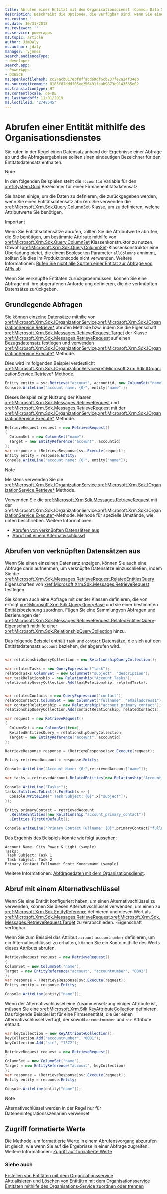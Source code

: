 ```yaml
---
title: Abrufen einer Entität mit dem Organisationsdienst (Common Data Service) | Microsoft-Dokumentation
description: Beschreibt die Optionen, die verfügbar sind, wenn Sie einen Datensatz programmgesteuert abrufen
ms.custom: ''
ms.date: 10/31/2018
ms.reviewer: ''
ms.service: powerapps
ms.topic: article
author: JimDaly
ms.author: jdaly
manager: ryjones
search.audienceType:
- developer
search.app:
- PowerApps
- D365CE
ms.openlocfilehash: cc24acb017ebf8ffacd69df6cb237fe2a24f34eb
ms.sourcegitcommit: 8185f87dddf05ee256491feab9873e9143535e02
ms.translationtype: HT
ms.contentlocale: de-DE
ms.lasthandoff: 11/01/2019
ms.locfileid: "2748545"
---
```

# <a name="retrieve-an-entity-using-the-organization-service"></a>Abrufen einer Entität mithilfe des Organisationsdienstes

Sie rufen in der Regel einen Datensatz anhand der Ergebnisse einer Abfrage ab und die Abfrageergebnisse sollten einen eindeutigen Bezeichner für den Entitätsdatensatz enthalten.

> [!NOTE]
> In den folgenden Beispielen steht die `accountid` Variable für den <xref:System.Guid> Bezeichner für einen Firmaenentitätsdatensatz.

Sie haben einige, um die Daten zu definieren, die zurückgegeben werden, wenn Sie einen Entitätsdatensatz abrufen. Sie verwenden die <xref:Microsoft.Xrm.Sdk.Query.ColumnSet>-Klasse, um zu definieren, welche Attributwerte Sie benötigen.


> [!IMPORTANT]
> Wenn Sie Entitätsdatensätze abrufen, sollten Sie die Attributwerte abrufen, die Sie benötigen, um bestimmte Attribute mithilfe von <xref:Microsoft.Xrm.Sdk.Query.ColumnSet> Klassenkonstruktor zu nutzen. Obwohl <xref:Microsoft.Xrm.Sdk.Query.ColumnSet>-Klassenkonstruktor eine Überladung bietet, die einem Booleschen Parameter `allColumns` annimmt, sollten Sie dies im Produktionscode nicht verwenden. Weitere Informationen: [Rufen Sie nicht alle Spalten einer Entität zur Abfrage von APIs ab](/dynamics365/customer-engagement/guidance/data/retrieve-specific-columns-entity-via-query-apis)

Wenn Sie verknüpfte Entitäten zurückgebenmüssen, können Sie eine Abfrage mit Ihre abgerufenen Anforderung definieren, die die verknüpften Datensätze zurückgeben.


## <a name="basic-retrieve"></a>Grundlegende Abfragen

Sie können einzelne Datensätze mithilfe von <xref:Microsoft.Xrm.Sdk.IOrganizationService>.<xref:Microsoft.Xrm.Sdk.IOrganizationService.Retrieve*> abrufen Methode bzw. indem Sie die Eigenschaft <xref:Microsoft.Xrm.Sdk.Messages.RetrieveRequest.Target> der Klasse <xref:Microsoft.Xrm.Sdk.Messages.RetrieveRequest> auf einen Bezugsdatensatz festlegen und verwenden <xref:Microsoft.Xrm.Sdk.IOrganizationService>.<xref:Microsoft.Xrm.Sdk.IOrganizationService.Execute*> Methode.

Dies wird im folgenden Beispiel verdeutlicht <xref:Microsoft.Xrm.Sdk.IOrganizationService><xref:Microsoft.Xrm.Sdk.IOrganizationService.Retrieve*> Methode.

```csharp
Entity entity = svc.Retrieve("account", accountid, new ColumnSet("name"));
Console.WriteLine("account name: {0}", entity["name"]);
```

Dieses Beispiel zeigt Nutzung der Klassen <xref:Microsoft.Xrm.Sdk.Messages.RetrieveRequest> und <xref:Microsoft.Xrm.Sdk.Messages.RetrieveRequest> mit der <xref:Microsoft.Xrm.Sdk.IOrganizationService>.<xref:Microsoft.Xrm.Sdk.IOrganizationService.Execute*> Methode.

```csharp
RetrieveRequest request = new RetrieveRequest()
{
  ColumnSet = new ColumnSet("name"),
  Target = new EntityReference("account", accountid)
};
var response = (RetrieveResponse)svc.Execute(request);
Entity entity = response.Entity;
Console.WriteLine("account name: {0}", entity["name"]);
```

> [!NOTE]
> Meistens verwenden Sie die <xref:Microsoft.Xrm.Sdk.IOrganizationService>.<xref:Microsoft.Xrm.Sdk.IOrganizationService.Retrieve*> Methode.
>
> Verwenden Sie die <xref:Microsoft.Xrm.Sdk.Messages.RetrieveRequest> mit der <xref:Microsoft.Xrm.Sdk.IOrganizationService>.<xref:Microsoft.Xrm.Sdk.IOrganizationService.Execute*>-Methode. Methode für spezielle Umstände, wie unten beschrieben. 
> Weitere Informationen: 
> - [Abrufen von verknüpften Datensätzen aus](#retrieve-with-related-records)
> - [Abruf mit einem Alternativschlüssel](#retrieve-with-an-alternate-key)


## <a name="retrieve-with-related-records"></a>Abrufen von verknüpften Datensätzen aus

Wenn Sie einen einzelnen Datensatz anzeigen, können Sie auch eine Abfrage darin aufnehmen, um verknüpfte Datensätze einzuschließen, indem Sie die <xref:Microsoft.Xrm.Sdk.Messages.RetrieveRequest.RelatedEntitiesQuery> Eigenschaften von <xref:Microsoft.Xrm.Sdk.Messages.RetrieveRequest> festlegen.

Sie können auch eine Abfrage mit der der Klassen definieren, die von erfolgt <xref:Microsoft.Xrm.Sdk.Query.QueryBase> und sie einer bestimmten Entitätsbeziehung zuordnen. Fügen Sie eine Sammlungvon Abfragen und Beziehungen der <xref:Microsoft.Xrm.Sdk.Messages.RetrieveRequest.RelatedEntitiesQuery>-Eigenschaft mithilfe einer <xref:Microsoft.Xrm.Sdk.RelationshipQueryCollection> hinzu.

Das folgende Beispiel enthält `task` und `contact` Datensätze, die sich auf den Entitätsdatensatz `account` beziehen, der abgerufen wird.

```csharp

var relationshipQueryCollection = new RelationshipQueryCollection();

var relatedTasks = new QueryExpression("task");
relatedTasks.ColumnSet = new ColumnSet("subject", "description");
var taskRelationship = new Relationship("Account_Tasks");
relationshipQueryCollection.Add(taskRelationship, relatedTasks);


var relatedContacts = new QueryExpression("contact");
relatedContacts.ColumnSet = new ColumnSet("fullname", "emailaddress1");
var contactRelationship = new Relationship("account_primary_contact");
relationshipQueryCollection.Add(contactRelationship, relatedContacts);

var request = new RetrieveRequest()
{
  ColumnSet = new ColumnSet(true),
  RelatedEntitiesQuery = relationshipQueryCollection,
  Target = new EntityReference("account", accountid)
};

RetrieveResponse response = (RetrieveResponse)svc.Execute(request);

Entity retrievedAccount = response.Entity;

Console.WriteLine("Account Name: {0}",retrievedAccount["name"]);

var tasks = retrievedAccount.RelatedEntities[new Relationship("Account_Tasks")];

Console.WriteLine("Tasks:");
tasks.Entities.ToList().ForEach(x => {
  Console.WriteLine(" Task Subject: {0}",x["subject"]);
});

Entity primaryContact = retrievedAccount
  .RelatedEntities[new Relationship("account_primary_contact")]
  .Entities.FirstOrDefault();

Console.WriteLine("Primary Contact Fullname: {0}",primaryContact["fullname"]);
```
Das Ergebnis des Beispiels könnte wie folgt aussehen:

```
Account Name: City Power & Light (sample)
Tasks:
 Task Subject: Task 1
 Task Subject: Task 2
Primary Contact Fullname: Scott Konersmann (sample)
```

Weitere Informationen: [Abfdragedaten mit dem Organisationsdienst](entity-operations-query-data.md).


## <a name="retrieve-with-an-alternate-key"></a>Abruf mit einem Alternativschlüssel

Wenn Sie eine Entität konfiguriert haben, um einen Alternativschlüssel zu verwenden, können Sie diesen Alternativschlüssel verwenden, um einen zu <xref:Microsoft.Xrm.Sdk.EntityReference> definieren und diesen Wert als <xref:Microsoft.Xrm.Sdk.Messages.RetrieveRequest>.<xref:Microsoft.Xrm.Sdk.Messages.RetrieveRequest.Target> zu verabschieden. -Eigenschaft verfügbar.

Wenn Sie zum Beispiel das Attribut `account` `accountnumber` definieren, um ein Alternativschlüssel zu erhalten, können Sie ein Konto mithilfe des Werts dieses Attributs abrufen.


```csharp
RetrieveRequest request = new RetrieveRequest()
{
ColumnSet = new ColumnSet("name"),
Target = new EntityReference("account", "accountnumber", "0001")
};
var response = (RetrieveResponse)svc.Execute(request);
Entity entity = response.Entity;

Console.WriteLine(entity["name"]);
```

Wenn der Alternativschlüssel eine Zusammensetzung einiger Attribute ist, müssen Sie eine <xref:Microsoft.Xrm.Sdk.KeyAttributeCollection> definieren. Das folgende Beispiel ist für eine Firmaenentität, die üer einen Alternativschlüssel verfügt, der sowohl `accountnumber` und `sic` Attribute enthält.

```csharp
var keyCollection = new KeyAttributeCollection();
keyCollection.Add("accountnumber", "0001");
keyCollection.Add("sic", "7372");

RetrieveRequest request = new RetrieveRequest()
{
ColumnSet = new ColumnSet("name"),
Target = new EntityReference("account", keyCollection)
};
var response = (RetrieveResponse)svc.Execute(request);
Entity entity = response.Entity;

Console.WriteLine(entity["name"]);
```
> [!NOTE]
> Alternativschlüssel werden in der Regel nur für Datenenintegrationsszenarien verwendet


## <a name="access-formatted-values"></a>Zugriff formatierte Werte

Die Methode, um formattierte Werte in einem Abrufensvorgang abzurufen ist gleich, wie wenn Sie auf die Ergebnisse in einer Abfrage zugreifen. Weitere Informationen: [Zugriff auf formatierte Werte](entity-operations-query-data.md#access-formatted-values)

<!-- TODO Move the information about accessing formatted values here, where the topic is shorter rather than the query topic which is longer -->

### <a name="see-also"></a>Siehe auch

[Erstellen von Entitäten mit dem Organisationsservice](entity-operations-create.md)<br />
[Aktualisieren und Löschen von Entitäten mit dem Organisationsservice](entity-operations-update-delete.md)<br />
[Entitäten mithilfe des Organisations-Service zuordnen oder trennen](entity-operations-associate-disassociate.md)<br />
